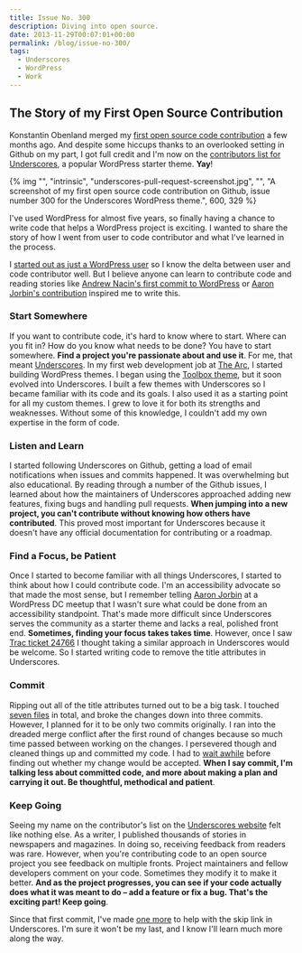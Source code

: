 ```yaml
---
title: Issue No. 300
description: Diving into open source.
date: 2013-11-29T00:07:01+00:00
permalink: /blog/issue-no-300/
tags:
  - Underscores
  - WordPress
  - Work
---
```


## The Story of my First Open Source Contribution

Konstantin Obenland merged my [first open source code contribution](https://github.com/Automattic/_s/pull/300) a few months ago. And despite some hiccups thanks to an overlooked setting in Github on my part, I got full credit and I'm now on the [contributors list for Underscores](http://underscores.me/#contribute), a popular WordPress starter theme. **Yay**!

{% img "", "intrinsic", "underscores-pull-request-screenshot.jpg", "", "A screenshot of my first open source code contribution on Github, issue number 300 for the Underscores WordPress theme.", 600, 329 %}

I've used WordPress for almost five years, so finally having a chance to write code that helps a WordPress project is exciting. I wanted to share the story of how I went from user to code contributor and what I've learned in the process.

I [started out as just a WordPress user](http://davidakennedy.com/2013/05/27/dear-wordpress/) so I know the delta between user and code contributor well. But I believe anyone can learn to contribute code and reading stories like [Andrew Nacin's first commit to WordPress](http://nacin.com/2010/11/16/one-year/) or [Aaron Jorbin's contribution](http://aaron.jorb.in/blog/2010/03/commit-the-story-of-writing-a-wordpress-patch/) inspired me to write this.

### Start Somewhere

If you want to contribute code, it's hard to know where to start. Where can you fit in? How do you know what needs to be done? You have to start somewhere. **Find a project you're passionate about and use it**. For me, that meant [Underscores](http://underscores.me/). In my first web development job at [The Arc](http://www.thearc.org), I started building WordPress themes. I began using the [Toolbox theme](http://wordpress.org/themes/toolbox), but it soon evolved into Underscores. I built a few themes with Underscores so I became familiar with its code and its goals. I also used it as a starting point for all my custom themes. I grew to love it for both its strengths and weaknesses. Without some of this knowledge, I couldn't add my own expertise in the form of code.

### Listen and Learn

I started following Underscores on Github, getting a load of email notifications when issues and commits happened. It was overwhelming but also educational. By reading through a number of the Github issues, I learned about how the maintainers of Underscores approached adding new features, fixing bugs and handling pull requests. **When jumping into a new project, you can't contribute without knowing how others have contributed**. This proved most important for Underscores because it doesn't have any official documentation for contributing or a roadmap.

### Find a Focus, be Patient

Once I started to become familiar with all things Underscores, I started to think about how I could contribute code. I'm an accessibility advocate so that made the most sense, but I remember telling [Aaron Jorbin](http://aaron.jorb.in/) at a WordPress DC meetup that I wasn't sure what could be done from an accessibility standpoint. That's made more difficult since Underscores serves the community as a starter theme and lacks a real, polished front end. **Sometimes, finding your focus takes takes time**. However, once I saw [Trac ticket 24766](http://core.trac.wordpress.org/ticket/24766) I thought taking a similar approach in Underscores would be welcome. So I started writing code to remove the title attributes in Underscores.

### Commit

Ripping out all of the title attributes turned out to be a big task. I touched [seven files](https://github.com/Automattic/_s/pull/300/files) in total, and broke the changes down into three commits. However, I planned for it to be only two commits originally. I ran into the dreaded merge conflict after the first round of changes because so much time passed between working on the changes. I persevered though and cleaned things up and committed my code. I had to [wait awhile](https://github.com/Automattic/_s/pull/300#issuecomment-23272821) before finding out whether my change would be accepted. **When I say commit, I'm talking less about committed code, and more about making a plan and carrying it out. Be thoughtful, methodical and patient**.

### Keep Going

Seeing my name on the contributor's list on the [Underscores website](http://underscores.me/) felt like nothing else. As a writer, I published thousands of stories in newspapers and magazines. In doing so, receiving feedback from readers was rare. However, when you're contributing code to an open source project you see feedback on multiple fronts. Project maintainers and fellow developers comment on your code. Sometimes they modify it to make it better. **And as the project progresses, you can see if your code actually does what it was meant to do – add a feature or fix a bug. That's the exciting part! Keep going**.

Since that first commit, I've made [one more](https://github.com/Automattic/_s/commit/3ae7a5e310922c1d563f758c3bf3d6a8af92d5b9) to help with the skip link in Underscores. I'm sure it won't be my last, and I know I'll learn much more along the way.
